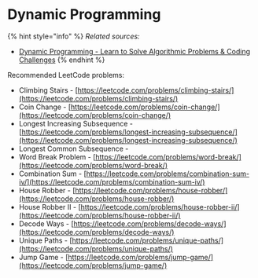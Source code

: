 # Dynamic Programming

{% hint style="info" %}
_Related sources:_

* [Dynamic Programming - Learn to Solve Algorithmic Problems & Coding Challenges](https://www.youtube.com/watch?v=oBt53YbR9Kk)
{% endhint %}

Recommended LeetCode problems:

* Climbing Stairs - [https://leetcode.com/problems/climbing-stairs/](https://leetcode.com/problems/climbing-stairs/)
* Coin Change - [https://leetcode.com/problems/coin-change/](https://leetcode.com/problems/coin-change/)
* Longest Increasing Subsequence - [https://leetcode.com/problems/longest-increasing-subsequence/](https://leetcode.com/problems/longest-increasing-subsequence/)
* Longest Common Subsequence -
* Word Break Problem - [https://leetcode.com/problems/word-break/](https://leetcode.com/problems/word-break/)
* Combination Sum - [https://leetcode.com/problems/combination-sum-iv/](https://leetcode.com/problems/combination-sum-iv/)
* House Robber - [https://leetcode.com/problems/house-robber/](https://leetcode.com/problems/house-robber/)
* House Robber II - [https://leetcode.com/problems/house-robber-ii/](https://leetcode.com/problems/house-robber-ii/)
* Decode Ways - [https://leetcode.com/problems/decode-ways/](https://leetcode.com/problems/decode-ways/)
* Unique Paths - [https://leetcode.com/problems/unique-paths/](https://leetcode.com/problems/unique-paths/)
* Jump Game - [https://leetcode.com/problems/jump-game/](https://leetcode.com/problems/jump-game/)

